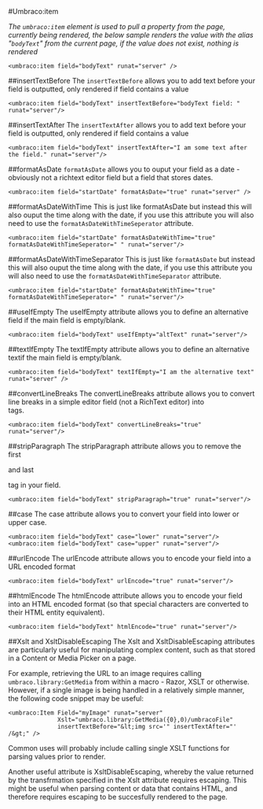 #Umbraco:item

_The `umbraco:item` element is used to pull a property from the page, currently being rendered, the below sample renders the value with the alias "`bodyText`" from the current page, if the value does not exist, nothing is rendered_

	<umbraco:item field="bodyText" runat="server" />

##insertTextBefore
The `insertTextBefore` allows you to add text before your field is outputted, only rendered if field contains a value

	<umbraco:item field="bodyText" insertTextBefore="bodyText field: " runat="server"/>

##insertTextAfter
The `insertTextAfter` allows you to add text before your field is outputted, only rendered if field contains a value

	<umbraco:item field="bodyText" insertTextAfter="I am some text after the field." runat="server"/>

##formatAsDate
`formatAsDate` allows you to ouput your field as a date - obviously not a richtext editor field but a field that stores dates.

	<umbraco:item field="startDate" formatAsDate="true" runat="server" />

##formatAsDateWithTime
This is just like formatAsDate but instead this will also ouput the time along with the date, if you use this attribute you will also need to use the `formatAsDateWithTimeSeperator` attribute.

	<umbraco:item field="startDate" formatAsDateWithTime="true" formatAsDateWithTimeSeperator=" " runat="server"/>


##formatAsDateWithTimeSeparator
This is just like `formatAsDate` but instead this will also ouput the time along with the date, if you use this attribute you will also need to use the `formatAsDateWithTimeSeparator` attribute.

	<umbraco:item field="startDate" formatAsDateWithTime="true" formatAsDateWithTimeSeperator=" " runat="server"/>

##useIfEmpty
The useIfEmpty attribute allows you to define an alternative field if the main field is empty/blank.

	<umbraco:item field="bodyText" useIfEmpty="altText" runat="server"/>

##textIfEmpty
The textIfEmpty attribute allows you to define an alternative textif the main field is empty/blank.

	<umbraco:item field="bodyText" textIfEmpty="I am the alternative text" runat="server" />

##convertLineBreaks
The convertLineBreaks attribute allows you to convert line breaks in a simple editor field (not a RichText editor) into <br/> tags.

	<umbraco:item field="bodyText" convertLineBreaks="true" runat="server"/>

##stripParagraph
The stripParagraph attribute allows you to remove the first <p> and last </p> tag in your field.

	<umbraco:item field="bodyText" stripParagraph="true" runat="server"/>

##case
The case attribute allows you to convert your field into lower or upper case.

	<umbraco:item field="bodyText" case="lower" runat="server"/>
	<umbraco:item field="bodyText" case="upper" runat="server"/>

##urlEncode
The urlEncode attribute allows you to encode your field into a URL encoded format

	<umbraco:item field="bodyText" urlEncode="true" runat="server"/>

##htmlEncode
The htmlEncode attribute allows you to encode your field into an HTML encoded format (so that special characters are converted to their HTML entity equivalent).

	<umbraco:item field="bodyText" htmlEncode="true" runat="server"/>

##Xslt and XsltDisableEscaping
The Xslt and XsltDisableEscaping attributes are particularly useful for manipulating complex content, such as that stored in a Content or Media Picker on a page.

For example, retrieving the URL to an image requires calling `umbraco.library:GetMedia` from within a macro - Razor, XSLT or otherwise. However, if a single image is being handled in a relatively simple manner, the following code snippet may be useful:

	<umbraco:Item Field="myImage" runat="server"
	              Xslt="umbraco.library:GetMedia({0},0)/umbracoFile"
	              insertTextBefore="&lt;img src='" insertTextAfter="' /&gt;" />
	              
Common uses will probably include calling single XSLT functions for parsing values prior to render.

Another useful attribute is XsltDisableEscaping, whereby the value returned by the transfrmation specified in the Xslt attribute requires escaping. This might be useful when parsing content or data that contains HTML, and therefore requires escaping to be succesfully rendered to the page.

